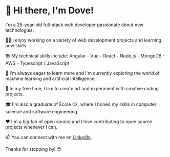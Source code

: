 # 👋 Hi there, I'm Dove! 

I'm a 25-year-old full-stack web developer passionate about new technologies. 

👨‍💻 I enjoy working on a variety of web development projects and learning new skills. 

📚 My technical skills include:
Angular - Vue - React - Node.js - MongoDB - AWS - Typescript / JavaScript

🌱 I'm always eager to learn more and I'm currently exploring the world of machine learning and artificial intelligence.

🎨 In my free time, I like to create art and experiment with creative coding projects.

🎓 I'm also a graduate of École 42, where I honed my skills in computer science and software engineering.

❤️ I'm a big fan of open source and I love contributing to open source projects whenever I can.

📫 You can connect with me on [LinkedIn](https://www.linkedin.com/in/dovepalombo).

Thanks for stopping by! 😊
